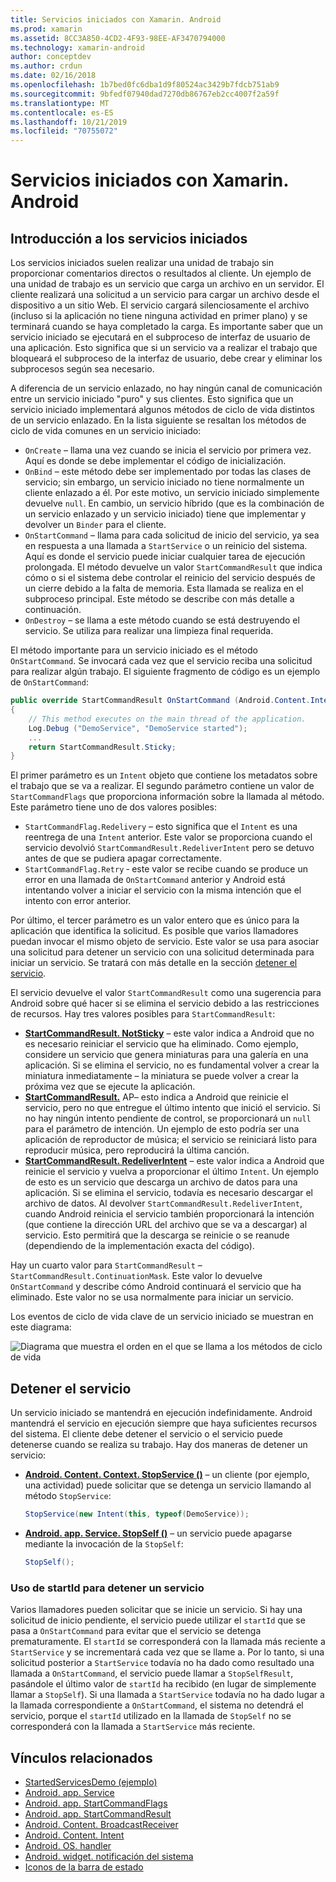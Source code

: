 ```yaml
---
title: Servicios iniciados con Xamarin. Android
ms.prod: xamarin
ms.assetid: 8CC3A850-4CD2-4F93-98EE-AF3470794000
ms.technology: xamarin-android
author: conceptdev
ms.author: crdun
ms.date: 02/16/2018
ms.openlocfilehash: 1b7bed0fc6dba1d9f80524ac3429b7fdcb751ab9
ms.sourcegitcommit: 9bfedf07940dad7270db86767eb2cc4007f2a59f
ms.translationtype: MT
ms.contentlocale: es-ES
ms.lasthandoff: 10/21/2019
ms.locfileid: "70755072"
---
```

# <a name="started-services-with-xamarinandroid"></a>Servicios iniciados con Xamarin. Android

## <a name="started-services-overview"></a>Introducción a los servicios iniciados

Los servicios iniciados suelen realizar una unidad de trabajo sin proporcionar comentarios directos o resultados al cliente. Un ejemplo de una unidad de trabajo es un servicio que carga un archivo en un servidor. El cliente realizará una solicitud a un servicio para cargar un archivo desde el dispositivo a un sitio Web. El servicio cargará silenciosamente el archivo (incluso si la aplicación no tiene ninguna actividad en primer plano) y se terminará cuando se haya completado la carga. Es importante saber que un servicio iniciado se ejecutará en el subproceso de interfaz de usuario de una aplicación. Esto significa que si un servicio va a realizar el trabajo que bloqueará el subproceso de la interfaz de usuario, debe crear y eliminar los subprocesos según sea necesario.

A diferencia de un servicio enlazado, no hay ningún canal de comunicación entre un servicio iniciado "puro" y sus clientes. Esto significa que un servicio iniciado implementará algunos métodos de ciclo de vida distintos de un servicio enlazado. En la lista siguiente se resaltan los métodos de ciclo de vida comunes en un servicio iniciado:

- `OnCreate` &ndash; llama una vez cuando se inicia el servicio por primera vez. Aquí es donde se debe implementar el código de inicialización.
- `OnBind` &ndash; este método debe ser implementado por todas las clases de servicio; sin embargo, un servicio iniciado no tiene normalmente un cliente enlazado a él. Por este motivo, un servicio iniciado simplemente devuelve `null`. En cambio, un servicio híbrido (que es la combinación de un servicio enlazado y un servicio iniciado) tiene que implementar y devolver un `Binder` para el cliente.
- `OnStartCommand` &ndash; llama para cada solicitud de inicio del servicio, ya sea en respuesta a una llamada a `StartService` o un reinicio del sistema. Aquí es donde el servicio puede iniciar cualquier tarea de ejecución prolongada. El método devuelve un valor `StartCommandResult` que indica cómo o si el sistema debe controlar el reinicio del servicio después de un cierre debido a la falta de memoria. Esta llamada se realiza en el subproceso principal. Este método se describe con más detalle a continuación.
- `OnDestroy` &ndash; se llama a este método cuando se está destruyendo el servicio. Se utiliza para realizar una limpieza final requerida.

El método importante para un servicio iniciado es el método `OnStartCommand`. Se invocará cada vez que el servicio reciba una solicitud para realizar algún trabajo. El siguiente fragmento de código es un ejemplo de `OnStartCommand`: 

```csharp
public override StartCommandResult OnStartCommand (Android.Content.Intent intent, StartCommandFlags flags, int startId)
{
    // This method executes on the main thread of the application.
    Log.Debug ("DemoService", "DemoService started");
    ...
    return StartCommandResult.Sticky;
}
```

El primer parámetro es un `Intent` objeto que contiene los metadatos sobre el trabajo que se va a realizar. El segundo parámetro contiene un valor de `StartCommandFlags` que proporciona información sobre la llamada al método. Este parámetro tiene uno de dos valores posibles:

- `StartCommandFlag.Redelivery` &ndash; esto significa que el `Intent` es una reentrega de una `Intent` anterior. Este valor se proporciona cuando el servicio devolvió `StartCommandResult.RedeliverIntent` pero se detuvo antes de que se pudiera apagar correctamente.
- `StartCommandFlag.Retry` &dash; este valor se recibe cuando se produce un error en una llamada de `OnStartCommand` anterior y Android está intentando volver a iniciar el servicio con la misma intención que el intento con error anterior.

Por último, el tercer parámetro es un valor entero que es único para la aplicación que identifica la solicitud. Es posible que varios llamadores puedan invocar el mismo objeto de servicio. Este valor se usa para asociar una solicitud para detener un servicio con una solicitud determinada para iniciar un servicio. Se tratará con más detalle en la sección [detener el servicio](#Stopping_the_Service). 

El servicio devuelve el valor `StartCommandResult` como una sugerencia para Android sobre qué hacer si se elimina el servicio debido a las restricciones de recursos. Hay tres valores posibles para `StartCommandResult`:

- **[StartCommandResult. NotSticky](xref:Android.App.StartCommandResult.NotSticky)** &ndash; este valor indica a Android que no es necesario reiniciar el servicio que ha eliminado. Como ejemplo, considere un servicio que genera miniaturas para una galería en una aplicación. Si se elimina el servicio, no es fundamental volver a crear la miniatura inmediatamente &ndash; la miniatura se puede volver a crear la próxima vez que se ejecute la aplicación.
- **[StartCommandResult.](xref:Android.App.StartCommandResult.Sticky)** AP&ndash; esto indica a Android que reinicie el servicio, pero no que entregue el último intento que inició el servicio. Si no hay ningún intento pendiente de control, se proporcionará un `null` para el parámetro de intención. Un ejemplo de esto podría ser una aplicación de reproductor de música; el servicio se reiniciará listo para reproducir música, pero reproducirá la última canción.
- **[StartCommandResult. RedeliverIntent](xref:Android.App.StartCommandResult.RedeliverIntent)** &ndash; este valor indica a Android que reinicie el servicio y vuelva a proporcionar el último `Intent`. Un ejemplo de esto es un servicio que descarga un archivo de datos para una aplicación. Si se elimina el servicio, todavía es necesario descargar el archivo de datos. Al devolver `StartCommandResult.RedeliverIntent`, cuando Android reinicia el servicio también proporcionará la intención (que contiene la dirección URL del archivo que se va a descargar) al servicio. Esto permitirá que la descarga se reinicie o se reanude (dependiendo de la implementación exacta del código).

Hay un cuarto valor para `StartCommandResult` &ndash; `StartCommandResult.ContinuationMask`. Este valor lo devuelve `OnStartCommand` y describe cómo Android continuará el servicio que ha eliminado. Este valor no se usa normalmente para iniciar un servicio.

Los eventos de ciclo de vida clave de un servicio iniciado se muestran en este diagrama: 

![Diagrama que muestra el orden en el que se llama a los métodos de ciclo de vida](started-services-images/started-service-01.png "Diagrama que muestra el orden en el que se llama a los métodos de ciclo de vida.")

<a name="Stopping_the_Service" />

## <a name="stopping-the-service"></a>Detener el servicio

Un servicio iniciado se mantendrá en ejecución indefinidamente. Android mantendrá el servicio en ejecución siempre que haya suficientes recursos del sistema. El cliente debe detener el servicio o el servicio puede detenerse cuando se realiza su trabajo. Hay dos maneras de detener un servicio: 

- **[Android. Content. Context. StopService ()](xref:Android.Content.Context.StopService*)** &ndash; un cliente (por ejemplo, una actividad) puede solicitar que se detenga un servicio llamando al método `StopService`:

    ```csharp
    StopService(new Intent(this, typeof(DemoService));
    ```

- **[Android. app. Service. StopSelf ()](xref:Android.App.Service.StopSelf*)** &ndash; un servicio puede apagarse mediante la invocación de la `StopSelf`:

    ```csharp
    StopSelf();
    ```

### <a name="using-startid-to-stop-a-service"></a>Uso de startId para detener un servicio

Varios llamadores pueden solicitar que se inicie un servicio. Si hay una solicitud de inicio pendiente, el servicio puede utilizar el `startId` que se pasa a `OnStartCommand` para evitar que el servicio se detenga prematuramente. El `startId` se corresponderá con la llamada más reciente a `StartService` y se incrementará cada vez que se llame a. Por lo tanto, si una solicitud posterior a `StartService` todavía no ha dado como resultado una llamada a `OnStartCommand`, el servicio puede llamar a `StopSelfResult`, pasándole el último valor de `startId` ha recibido (en lugar de simplemente llamar a `StopSelf`). Si una llamada a `StartService` todavía no ha dado lugar a la llamada correspondiente a `OnStartCommand`, el sistema no detendrá el servicio, porque el `startId` utilizado en la llamada de `StopSelf` no se corresponderá con la llamada a `StartService` más reciente.

## <a name="related-links"></a>Vínculos relacionados

- [StartedServicesDemo (ejemplo)](https://docs.microsoft.com/samples/xamarin/monodroid-samples/applicationfundamentals-servicesamples-startedservicesdemo)
- [Android. app. Service](xref:Android.App.Service)
- [Android. app. StartCommandFlags](xref:Android.App.StartCommandFlags)
- [Android. app. StartCommandResult](xref:Android.App.StartCommandResult)
- [Android. Content. BroadcastReceiver](xref:Android.Content.BroadcastReceiver)
- [Android. Content. Intent](xref:Android.Content.Intent)
- [Android. OS. handler](xref:Android.OS.Handler)
- [Android. widget. notificación del sistema](xref:Android.Widget.Toast)
- [Iconos de la barra de estado](https://developer.android.com/guide/practices/ui_guidelines/icon_design_status_bar.html)
